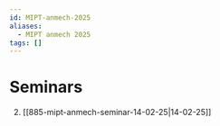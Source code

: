 ```yaml
---
id: MIPT-anmech-2025
aliases:
  - MIPT anmech 2025
tags: []
---
```

# Seminars

2. [[885-mipt-anmech-seminar-14-02-25|14-02-25]]
